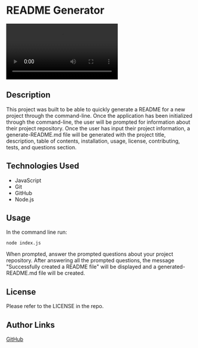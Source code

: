 # README Generator
<video controls>
  <source src="./assets/images/generate-readme-video.mov">
</video>

## Description
This project was built to be able to quickly generate a README for a new project through the command-line. Once the application has been initialized through the command-line, the user will be prompted for information about their project repository. Once the user has input their project information, a generate-README.md file will be generated with the project title, description, table of contents, installation, usage, license, contributing, tests, and questions section. 

## Technologies Used
- JavaScript
- Git
- GitHub
- Node.js

## Usage
In the command line run:
```console
node index.js
```
When prompted, answer the prompted questions about your project repository. After answering all the prompted questions, the message "Successfully created a README file" will be displayed and a generated-README.md file will be created.

## License
Please refer to the LICENSE in the repo.

## Author Links
[GitHub](https://github.com/ncguan)
